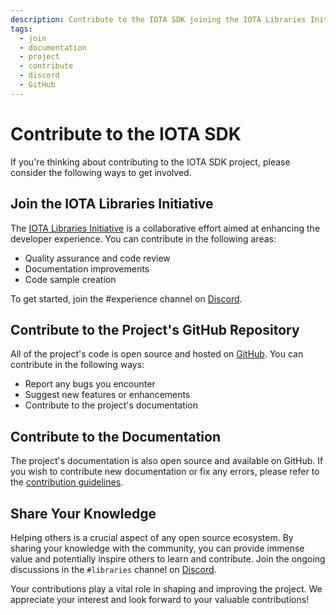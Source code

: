 ```yaml
---
description: Contribute to the IOTA SDK joining the IOTA Libraries Initiative, contributing to the official GitHub repository or sharing your knowledge on Discord.
tags:
  - join
  - documentation
  - project
  - contribute
  - discord
  - GitHub
---
```


# Contribute to the IOTA SDK

If you're thinking about contributing to the IOTA SDK project, please consider the following ways to get involved.

## Join the IOTA Libraries Initiative

The [IOTA Libraries Initiative](https://github.com/iota-community/X-Team_IOTA_Libraries) is a collaborative effort aimed
at enhancing the developer experience. You can contribute in the following areas:

- Quality assurance and code review
- Documentation improvements
- Code sample creation

To get started, join the #experience channel on [Discord](https://discord.iota.org).

## Contribute to the Project's GitHub Repository

All of the project's code is open source and hosted on [GitHub](https://github.com/iotaledger/iota-sdk). You can contribute
in the following ways:

- Report any bugs you encounter
- Suggest new features or enhancements
- Contribute to the project's documentation

## Contribute to the Documentation

The project's documentation is also open source and available on GitHub. If you wish to contribute new documentation or
fix any errors, please refer to
the [contribution guidelines](https://github.com/iotaledger/iota-wiki/blob/main/.github/CONTRIBUTING.md).

## Share Your Knowledge

Helping others is a crucial aspect of any open source ecosystem. By sharing your knowledge with the community, you can
provide immense value and potentially inspire others to learn and contribute. Join the ongoing discussions in the
`#libraries` channel on [Discord](https://discord.iota.org).

Your contributions play a vital role in shaping and improving the project. We appreciate your interest and look forward
to your valuable contributions!
